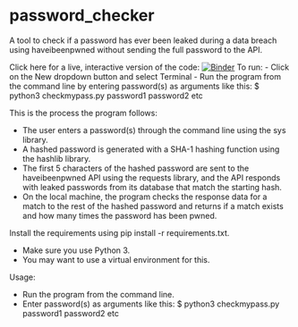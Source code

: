 # password_checker
A tool to check if a password has ever been leaked during a data breach using haveibeenpwned without sending the full password to the API.

Click here for a live, interactive version of the code:
[![Binder](https://mybinder.org/badge_logo.svg)](https://mybinder.org/v2/gh/kdhenderson/password_checker/master)
To run: 
	- Click on the New dropdown button and select Terminal
	- Run the program from the command line by entering password(s) as arguments like this:
	$ python3 checkmypass.py password1 password2 etc

This is the process the program follows:
  - The user enters a password(s) through the command line using the sys library.
  - A hashed password is generated with a SHA-1 hashing function using the hashlib library.
  - The first 5 characters of the hashed password are sent to the haveibeenpwned API using the requests library, and the API responds with leaked passwords from its database that match the starting hash.
  - On the local machine, the program checks the response data for a match to the rest of the hashed password and returns if a match exists and how many times the password has been pwned.


Install the requirements using pip install -r requirements.txt.
  - Make sure you use Python 3.
  - You may want to use a virtual environment for this.
 

Usage:
 - Run the program from the command line.
 - Enter password(s) as arguments like this: $ python3 checkmypass.py password1 password2 etc

